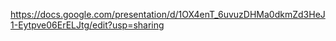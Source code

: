 https://docs.google.com/presentation/d/1OX4enT_6uvuzDHMa0dkmZd3HeJ1-Eytpve06ErELJtg/edit?usp=sharing
